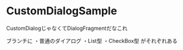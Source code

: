 # CustomDialogSample
CustomDialogじゃなくてDialogFragmentだなこれ

ブランチに
・普通のダイアログ
・List型
・CheckBox型
がそれぞれある
